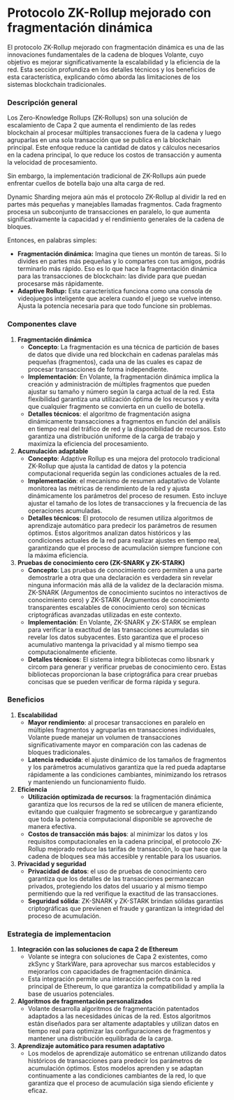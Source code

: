 # Protocolo ZK-Rollup mejorado con fragmentación dinámica

El protocolo ZK-Rollup mejorado con fragmentación dinámica es una de las innovaciones fundamentales de la cadena de bloques Volante, cuyo objetivo es mejorar significativamente la escalabilidad y la eficiencia de la red. Esta sección profundiza en los detalles técnicos y los beneficios de esta característica, explicando cómo aborda las limitaciones de los sistemas blockchain tradicionales.

### **Descripción general**

Los Zero-Knowledge Rollups (ZK-Rollups) son una solución de escalamiento de Capa 2 que aumenta el rendimiento de las redes blockchain al procesar múltiples transacciones fuera de la cadena y luego agruparlas en una sola transacción que se publica en la blockchain principal. Este enfoque reduce la cantidad de datos y cálculos necesarios en la cadena principal, lo que reduce los costos de transacción y aumenta la velocidad de procesamiento.

Sin embargo, la implementación tradicional de ZK-Rollups aún puede enfrentar cuellos de botella bajo una alta carga de red.

Dynamic Sharding mejora aún más el protocolo ZK-Rollup al dividir la red en partes más pequeñas y manejables llamadas fragmentos. Cada fragmento procesa un subconjunto de transacciones en paralelo, lo que aumenta significativamente la capacidad y el rendimiento generales de la cadena de bloques.

Entonces, en palabras simples:

* **Fragmentación dinámica:** Imagina que tienes un montón de tareas. Si lo divides en partes más pequeñas y lo compartes con tus amigos, podrás terminarlo más rápido. Eso es lo que hace la fragmentación dinámica para las transacciones de blockchain: las divide para que puedan procesarse más rápidamente.
* **Adaptive Rollup:** Esta característica funciona como una consola de videojuegos inteligente que acelera cuando el juego se vuelve intenso. Ajusta la potencia necesaria para que todo funcione sin problemas.

### **Componentes clave**

1. **Fragmentación dinámica**
   * **Concepto**: La fragmentación es una técnica de partición de bases de datos que divide una red blockchain en cadenas paralelas más pequeñas (fragmentos), cada una de las cuales es capaz de procesar transacciones de forma independiente.
   * **Implementación**: En Volante, la fragmentación dinámica implica la creación y administración de múltiples fragmentos que pueden ajustar su tamaño y número según la carga actual de la red. Esta flexibilidad garantiza una utilización óptima de los recursos y evita que cualquier fragmento se convierta en un cuello de botella.
   * **Detalles técnicos**: el algoritmo de fragmentación asigna dinámicamente transacciones a fragmentos en función del análisis en tiempo real del tráfico de red y la disponibilidad de recursos. Esto garantiza una distribución uniforme de la carga de trabajo y maximiza la eficiencia del procesamiento.
2. **Acumulación adaptable**
   * **Concepto**: Adaptive Rollup es una mejora del protocolo tradicional ZK-Rollup que ajusta la cantidad de datos y la potencia computacional requerida según las condiciones actuales de la red.
   * **Implementación**: el mecanismo de resumen adaptativo de Volante monitorea las métricas de rendimiento de la red y ajusta dinámicamente los parámetros del proceso de resumen. Esto incluye ajustar el tamaño de los lotes de transacciones y la frecuencia de las operaciones acumuladas.
   * **Detalles técnicos**: El protocolo de resumen utiliza algoritmos de aprendizaje automático para predecir los parámetros de resumen óptimos. Estos algoritmos analizan datos históricos y las condiciones actuales de la red para realizar ajustes en tiempo real, garantizando que el proceso de acumulación siempre funcione con la máxima eficiencia.
3. **Pruebas de conocimiento cero (ZK-SNARK y ZK-STARK)**
   * **Concepto**: Las pruebas de conocimiento cero permiten a una parte demostrarle a otra que una declaración es verdadera sin revelar ninguna información más allá de la validez de la declaración misma. ZK-SNARK (Argumentos de conocimiento sucintos no interactivos de conocimiento cero) y ZK-STARK (Argumentos de conocimiento transparentes escalables de conocimiento cero) son técnicas criptográficas avanzadas utilizadas en este contexto.
   * **Implementación**: En Volante, ZK-SNARK y ZK-STARK se emplean para verificar la exactitud de las transacciones acumuladas sin revelar los datos subyacentes. Esto garantiza que el proceso acumulativo mantenga la privacidad y al mismo tiempo sea computacionalmente eficiente.
   * **Detalles técnicos**: El sistema integra bibliotecas como libsnark y circom para generar y verificar pruebas de conocimiento cero. Estas bibliotecas proporcionan la base criptográfica para crear pruebas concisas que se pueden verificar de forma rápida y segura.

### **Beneficios**

1. **Escalabilidad**
   * **Mayor rendimiento**: al procesar transacciones en paralelo en múltiples fragmentos y agruparlas en transacciones individuales, Volante puede manejar un volumen de transacciones significativamente mayor en comparación con las cadenas de bloques tradicionales.
   * **Latencia reducida**: el ajuste dinámico de los tamaños de fragmentos y los parámetros acumulativos garantiza que la red pueda adaptarse rápidamente a las condiciones cambiantes, minimizando los retrasos y manteniendo un funcionamiento fluido.
2. **Eficiencia**
   * **Utilización optimizada de recursos**: la fragmentación dinámica garantiza que los recursos de la red se utilicen de manera eficiente, evitando que cualquier fragmento se sobrecargue y garantizando que toda la potencia computacional disponible se aproveche de manera efectiva.
   * **Costos de transacción más bajos**: al minimizar los datos y los requisitos computacionales en la cadena principal, el protocolo ZK-Rollup mejorado reduce las tarifas de transacción, lo que hace que la cadena de bloques sea más accesible y rentable para los usuarios.
3. **Privacidad y seguridad**
   * **Privacidad de datos**: el uso de pruebas de conocimiento cero garantiza que los detalles de las transacciones permanezcan privados, protegiendo los datos del usuario y al mismo tiempo permitiendo que la red verifique la exactitud de las transacciones.
   * **Seguridad sólida**: ZK-SNARK y ZK-STARK brindan sólidas garantías criptográficas que previenen el fraude y garantizan la integridad del proceso de acumulación.

### **Estrategia de implementacion**

1. **Integración con las soluciones de capa 2 de Ethereum**
   * Volante se integra con soluciones de Capa 2 existentes, como zkSync y StarkWare, para aprovechar sus marcos establecidos y mejorarlos con capacidades de fragmentación dinámica.
   * Esta integración permite una interacción perfecta con la red principal de Ethereum, lo que garantiza la compatibilidad y amplía la base de usuarios potenciales.
2. **Algoritmos de fragmentación personalizados**
   * Volante desarrolla algoritmos de fragmentación patentados adaptados a las necesidades únicas de la red. Estos algoritmos están diseñados para ser altamente adaptables y utilizan datos en tiempo real para optimizar las configuraciones de fragmentos y mantener una distribución equilibrada de la carga.
3. **Aprendizaje automático para resumen adaptativo**
   * Los modelos de aprendizaje automático se entrenan utilizando datos históricos de transacciones para predecir los parámetros de acumulación óptimos. Estos modelos aprenden y se adaptan continuamente a las condiciones cambiantes de la red, lo que garantiza que el proceso de acumulación siga siendo eficiente y eficaz.
